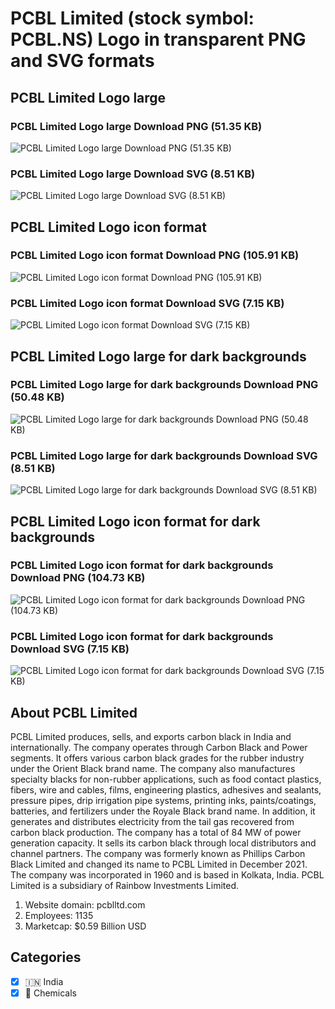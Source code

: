 # PCBL Limited (stock symbol: PCBL.NS) Logo in transparent PNG and SVG formats

## PCBL Limited Logo large

### PCBL Limited Logo large Download PNG (51.35 KB)

![PCBL Limited Logo large Download PNG (51.35 KB)](/img/orig/PCBL.NS_BIG-c3e780fa.png)

### PCBL Limited Logo large Download SVG (8.51 KB)

![PCBL Limited Logo large Download SVG (8.51 KB)](/img/orig/PCBL.NS_BIG-5859e161.svg)

## PCBL Limited Logo icon format

### PCBL Limited Logo icon format Download PNG (105.91 KB)

![PCBL Limited Logo icon format Download PNG (105.91 KB)](/img/orig/PCBL.NS-5f5b8bcc.png)

### PCBL Limited Logo icon format Download SVG (7.15 KB)

![PCBL Limited Logo icon format Download SVG (7.15 KB)](/img/orig/PCBL.NS-7c35657b.svg)

## PCBL Limited Logo large for dark backgrounds

### PCBL Limited Logo large for dark backgrounds Download PNG (50.48 KB)

![PCBL Limited Logo large for dark backgrounds Download PNG (50.48 KB)](/img/orig/PCBL.NS_BIG.D-85d50ed3.png)

### PCBL Limited Logo large for dark backgrounds Download SVG (8.51 KB)

![PCBL Limited Logo large for dark backgrounds Download SVG (8.51 KB)](/img/orig/PCBL.NS_BIG.D-332bff9c.svg)

## PCBL Limited Logo icon format for dark backgrounds

### PCBL Limited Logo icon format for dark backgrounds Download PNG (104.73 KB)

![PCBL Limited Logo icon format for dark backgrounds Download PNG (104.73 KB)](/img/orig/PCBL.NS.D-09311788.png)

### PCBL Limited Logo icon format for dark backgrounds Download SVG (7.15 KB)

![PCBL Limited Logo icon format for dark backgrounds Download SVG (7.15 KB)](/img/orig/PCBL.NS.D-477ee662.svg)

## About PCBL Limited

PCBL Limited produces, sells, and exports carbon black in India and internationally. The company operates through Carbon Black and Power segments. It offers various carbon black grades for the rubber industry under the Orient Black brand name. The company also manufactures specialty blacks for non-rubber applications, such as food contact plastics, fibers, wire and cables, films, engineering plastics, adhesives and sealants, pressure pipes, drip irrigation pipe systems, printing inks, paints/coatings, batteries, and fertilizers under the Royale Black brand name. In addition, it generates and distributes electricity from the tail gas recovered from carbon black production. The company has a total of 84 MW of power generation capacity. It sells its carbon black through local distributors and channel partners. The company was formerly known as Phillips Carbon Black Limited and changed its name to PCBL Limited in December 2021. The company was incorporated in 1960 and is based in Kolkata, India. PCBL Limited is a subsidiary of Rainbow Investments Limited.

1. Website domain: pcblltd.com
2. Employees: 1135
3. Marketcap: $0.59 Billion USD


## Categories
- [x] 🇮🇳 India
- [x] 🧪 Chemicals
